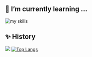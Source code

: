 ## 🌱 I’m currently learning ...
<img alt="my skills" src="https://skillicons.dev/icons?theme=light&perline=8&i=py,perl,aiscript,linux,github" />

## ✨ History

![](https://github-profile-summary-cards.vercel.app/api/cards/profile-details?username=YukiEbuchi&theme=vue)
[![Top Langs](https://github-readme-stats.vercel.app/api/top-langs/?username=YukiEbuchi&count_private=True&layout=compact)](https://github.com/anuraghazra/github-readme-stats)

<!--
**YukiEbuchi/YukiEbuchi** is a ✨ _special_ ✨ repository because its `README.md` (this file) appears on your GitHub profile.

Here are some ideas to get you started:

- 🔭 I’m currently working on ...
- 🌱 I’m currently learning ...
- 👯 I’m looking to collaborate on ...
- 🤔 I’m looking for help with ...
- 💬 Ask me about ...
- 📫 How to reach me: ...
- 😄 Pronouns: ...
- ⚡ Fun fact: ...
-->
